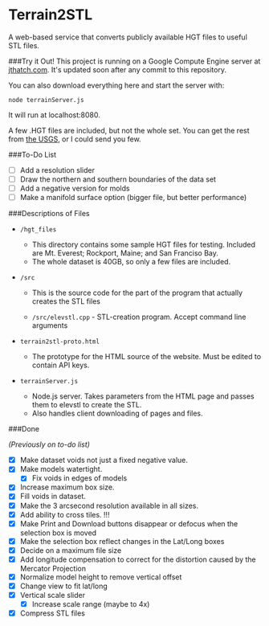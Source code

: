 Terrain2STL
===========

A web-based service that converts publicly available HGT files to useful STL files.

###Try it Out!
This project is running on a Google Compute Engine server at [jthatch.com](http://jthatch.com/terrain2stl). It's updated soon after any commit to this repository.

You can also download everything here and start the server with:

```node terrainServer.js```

It will run at localhost:8080.

A few .HGT files are included, but not the whole set. You can get the rest from [the USGS](http://dds.cr.usgs.gov/srtm/version2_1/SRTM3/), or I could send you few.


###To-Do List

- [ ] Add a resolution slider
- [ ] Draw the northern and southern boundaries of the data set
- [ ] Add a negative version for molds
- [ ] Make a manifold surface option (bigger file, but better performance)

###Descriptions of Files
* `/hgt_files`

  * This directory contains some sample HGT files for testing. Included are Mt. Everest; Rockport, Maine; and San Franciso Bay.
  * The whole dataset is 40GB, so only a few files are included.

* `/src`

  * This is the source code for the part of the program that actually creates the STL files

  * `/src/elevstl.cpp` - STL-creation program. Accept command line arguments

* `terrain2stl-proto.html`

  * The prototype for the HTML source of the website. Must be edited to contain API keys.

* `terrainServer.js`

  * Node.js server. Takes parameters from the HTML page and passes them to elevstl to create the STL.
  * Also handles client downloading of pages and files.

###Done

*(Previously on to-do list)*

- [x] Make dataset voids not just a fixed negative value.
- [x] Make models watertight.
  - [x] Fix voids in edges of models
- [x] Increase maximum box size.
- [x] Fill voids in dataset.
- [x] Make the 3 arcsecond resolution available in all sizes.
- [x] Add ability to cross tiles. !!!
- [x] Make Print and Download buttons disappear or defocus when the selection box is moved
- [x] Make the selection box reflect changes in the Lat/Long boxes
- [x] Decide on a maximum file size
- [x] Add longitude compensation to correct for the distortion caused by the Mercator Projection
- [x] Normalize model height to remove vertical offset
- [x] Change view to fit lat/long
- [x] Vertical scale slider
  - [x] Increase scale range (maybe to 4x)
- [x] Compress STL files
